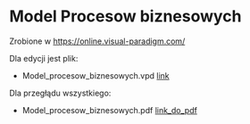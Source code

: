 # Model Procesow biznesowych

Zrobione w https://online.visual-paradigm.com/

Dla edycji jest plik:  
* Model_procesow_biznesowych.vpd [link](./Model_procesow_biznesowych.vpd)

Dla przegłądu wszystkiego:  
* Model_procesow_biznesowych.pdf [link_do_pdf](./Model_procesow_biznesowych.pdf)
